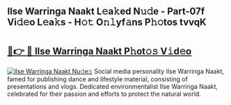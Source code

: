 ## Ilse Warringa Naakt L𝚎a𝚔ed N𝚞𝚍e - Part-07f Vi𝚍𝚎o L𝚎a𝚔s - H𝚘𝚝 O𝚗𝚕yf𝚊ns P𝚑𝚘tos tvvqK

# <h2><a href="http://kf3cjrp.oniu.top/?m=Ilse+Warringa+Naakt">🔗👉 🔴 Ilse Warringa Naakt P𝚑ot𝚘𝚜 V𝚒d𝚎o</a></h2>

[![Ilse Warringa Naakt Nu𝚍e𝚜](https://i.imgur.com/0qMVB7G.gif)](http://kf3cjrp.oniu.top/?m=Ilse+Warringa+Naakt)
Social media personality Ilse Warringa Naakt, famed for publishing dance and lifestyle material, consisting of presentations and vlogs. Dedicated environmentalist Ilse Warringa Naakt, celebrated for their passion and efforts to protect the natural world.  
